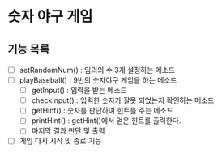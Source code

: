 # 숫자 야구 게임

## 기능 목록


* [ ] setRandomNum() : 임의의 수 3개 설정하는 메소드
* [ ] playBaseball() : 9번의 숫자야구 게임을 하는 메소드
  * [ ] getInput() : 입력을 받는 메소드
  * [ ] checkInput() : 입력한 숫자가 잘못 되었는지 확인하는 메소드
  * [ ] getHint() : 숫자를 판단하여 힌트를 주는 메소드
  * [ ] printHint() : getHint()에서 얻은 힌트를 출력한다.
  * [ ] 마지막 결과 판단 및 출력
* [ ] 게임 다시 시작 및 종료 기능